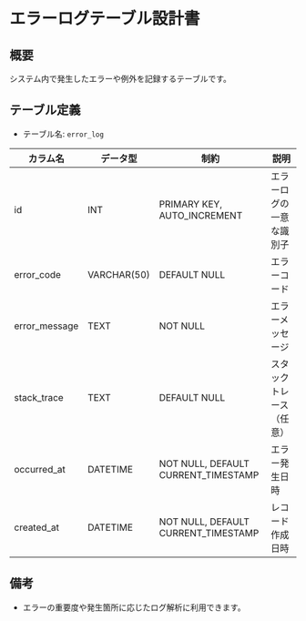 # エラーログテーブル設計書

## 概要
システム内で発生したエラーや例外を記録するテーブルです。

## テーブル定義
- テーブル名: `error_log`

| カラム名      | データ型      | 制約                                      | 説明                                  |
|---------------|---------------|-------------------------------------------|---------------------------------------|
| id            | INT           | PRIMARY KEY, AUTO_INCREMENT               | エラーログの一意な識別子               |
| error_code    | VARCHAR(50)   | DEFAULT NULL                              | エラーコード                         |
| error_message | TEXT          | NOT NULL                                  | エラーメッセージ                     |
| stack_trace   | TEXT          | DEFAULT NULL                              | スタックトレース（任意）              |
| occurred_at   | DATETIME      | NOT NULL, DEFAULT CURRENT_TIMESTAMP       | エラー発生日時                       |
| created_at    | DATETIME      | NOT NULL, DEFAULT CURRENT_TIMESTAMP       | レコード作成日時                     |

## 備考
- エラーの重要度や発生箇所に応じたログ解析に利用できます。
